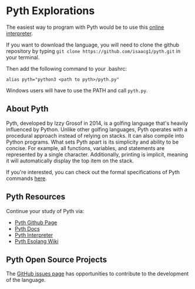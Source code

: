 # Pyth Explorations

The easiest way to program with Pyth would be to use this [online interpreter](https://pyth-docker.azurewebsites.net). 

If you want to download the language, you will need to clone the github repository by typing `git clone https://github.com/isaacg1/pyth.git` in your terminal. 

Then add the following command to your .bashrc:

```
alias pyth="python3 <path to pyth>/pyth.py"
```

Windows users will have to use the PATH and call `pyth.py`.

## About Pyth

Pyth, developed by Izzy Grosof in 2014, is a golfing language that's heavily influenced by Python. Unlike other golfing languages, Pyth operates with a procedural approach instead of relying on stacks. It can also compile into Python programs. What sets Pyth apart is its simplicity and ability to be concise. For example, all functions, variables, and statements are represented by a single character. Additionally, printing is implicit, meaning it will automatically display the top item on the stack. 

If you're interested, you can check out the formal specifications of Pyth commands [here](https://pyth.readthedocs.io/en/latest/spec_vars.html).

## Pyth Resources

Continue your study of Pyth via:

- [Pyth Github Page](https://github.com/isaacg1/pyth) 
- [Pyth Docs](https://pyth.readthedocs.io/en/latest/getting-started.html)
- [Pyth Interpreter](https://pyth-docker.azurewebsites.net)
- [Pyth Esolang Wiki](https://esolangs.org/wiki/Pyth#Language_Overview)

## Pyth Open Source Projects

The [GitHub issues page](https://github.com/isaacg1/pyth/issues) has opportunities to contribute to the development of the language.
